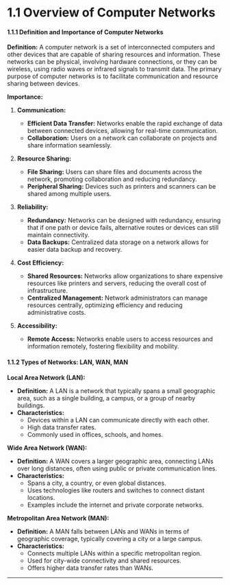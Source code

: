 # 1.1 Overview of Computer Networks

#### 1.1.1 Definition and Importance of Computer Networks

**Definition:** A computer network is a set of interconnected computers and other devices that are capable of sharing resources and information. These networks can be physical, involving hardware connections, or they can be wireless, using radio waves or infrared signals to transmit data. The primary purpose of computer networks is to facilitate communication and resource sharing between devices.

**Importance:**

1.  **Communication:**

    - **Efficient Data Transfer:** Networks enable the rapid exchange of data between connected devices, allowing for real-time communication.
    - **Collaboration:** Users on a network can collaborate on projects and share information seamlessly.

2.  **Resource Sharing:**

    - **File Sharing:** Users can share files and documents across the network, promoting collaboration and reducing redundancy.
    - **Peripheral Sharing:** Devices such as printers and scanners can be shared among multiple users.

3.  **Reliability:**

    - **Redundancy:** Networks can be designed with redundancy, ensuring that if one path or device fails, alternative routes or devices can still maintain connectivity.
    - **Data Backups:** Centralized data storage on a network allows for easier data backup and recovery.

4.  **Cost Efficiency:**

    - **Shared Resources:** Networks allow organizations to share expensive resources like printers and servers, reducing the overall cost of infrastructure.
    - **Centralized Management:** Network administrators can manage resources centrally, optimizing efficiency and reducing administrative costs.

5.  **Accessibility:**

    - **Remote Access:** Networks enable users to access resources and information remotely, fostering flexibility and mobility.

#### 1.1.2 Types of Networks: LAN, WAN, MAN

**Local Area Network (LAN):**

- **Definition:** A LAN is a network that typically spans a small geographic area, such as a single building, a campus, or a group of nearby buildings.
- **Characteristics:**
  - Devices within a LAN can communicate directly with each other.
  - High data transfer rates.
  - Commonly used in offices, schools, and homes.

**Wide Area Network (WAN):**

- **Definition:** A WAN covers a larger geographic area, connecting LANs over long distances, often using public or private communication lines.
- **Characteristics:**
  - Spans a city, a country, or even global distances.
  - Uses technologies like routers and switches to connect distant locations.
  - Examples include the internet and private corporate networks.

**Metropolitan Area Network (MAN):**

- **Definition:** A MAN falls between LANs and WANs in terms of geographic coverage, typically covering a city or a large campus.
- **Characteristics:**
  - Connects multiple LANs within a specific metropolitan region.
  - Used for city-wide connectivity and shared resources.
  - Offers higher data transfer rates than WANs.

---
